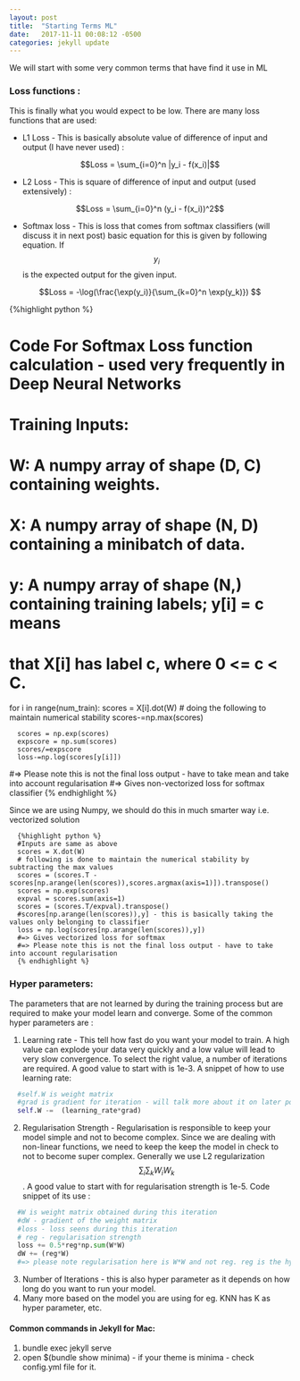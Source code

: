 ```yaml
---
layout: post
title:  "Starting Terms ML"
date:   2017-11-11 00:08:12 -0500
categories: jekyll update
---
```

We will start with some very common terms that have find it use in ML

### Loss functions :
This is finally what you would expect to be low. There are many loss functions that are used:

  - L1 Loss - This is basically absolute value of difference of input and output (I have never used) :

  $$Loss = \sum_{i=0}^n |y_i - f(x_i)|$$

  - L2 Loss - This is square of difference of input and output (used extensively) :

  $$Loss = \sum_{i=0}^n (y_i - f(x_i))^2$$

  - Softmax loss - This is loss that comes from softmax classifiers (will discuss it in next post)
  basic equation for this is given by following equation. If $$y_i$$ is the expected output for the given input.

  $$Loss = -\log(\frac{\exp(y_i)}{\sum_{k=0}^n \exp(y_k)}) $$


  {%highlight python %}
  # Code For Softmax Loss function calculation - used very frequently in Deep Neural Networks
  # Training Inputs:
   # W: A numpy array of shape (D, C) containing weights.
   # X: A numpy array of shape (N, D) containing a minibatch of data.
   # y: A numpy array of shape (N,) containing training labels; y[i] = c means
   # that X[i] has label c, where 0 <= c < C.
   for i in range(num_train):
      scores = X[i].dot(W)
      # doing the following to maintain numerical stability
      scores-=np.max(scores)

      scores = np.exp(scores)
      expscore = np.sum(scores)
      scores/=expscore
      loss-=np.log(scores[y[i]])
   #=> Please note this is not the final loss output - have to take mean and take into account regularisation
   #=> Gives non-vectorized loss for softmax classifier
   {% endhighlight %}

Since we are using Numpy, we should do this in much smarter way i.e. vectorized solution

      {%highlight python %}
      #Inputs are same as above
      scores = X.dot(W)
      # following is done to maintain the numerical stability by subtracting the max values
      scores = (scores.T - scores[np.arange(len(scores)),scores.argmax(axis=1)]).transpose()
      scores = np.exp(scores)
      expval = scores.sum(axis=1)
      scores = (scores.T/expval).transpose()
      #scores[np.arange(len(scores)),y] - this is basically taking the values only belonging to classifier
      loss = np.log(scores[np.arange(len(scores)),y])
      #=> Gives vectorized loss for softmax
      #=> Please note this is not the final loss output - have to take into account regularisation
      {% endhighlight %}


### Hyper parameters:

The parameters that are not learned by during the training process but are required to make your model
learn and converge. Some of the common hyper parameters are :
1. Learning rate - This tell how fast do you want your model to train. A high value can explode your data
very quickly and a low value will lead to very slow convergence. To select the right value, a number of
iterations are required. A good value to start with is 1e-3. A snippet of how to use learning rate:
  ```python
    #self.W is weight matrix
    #grad is gradient for iteration - will talk more about it on later posts
    self.W -=  (learning_rate*grad)
  ```
2. Regularisation Strength - Regularisation is responsible to keep your model simple and not to become complex. Since we are dealing with non-linear functions, we need to keep the keep the model in check to not to become super
complex. Generally we use L2 regularization
$$\sum_i\sum_k W_iW_k$$. A good value to start with for regularisation strength is 1e-5. Code snippet of its use :
```python
  #W is weight matrix obtained during this iteration
  #dW - gradient of the weight matrix
  #loss - loss seens during this iteration
  # reg - regularisation strength
  loss += 0.5*reg*np.sum(W*W)
  dW += (reg*W)
  #=> please note regularisation here is W*W and not reg. reg is the hyper parameter
```
3. Number of Iterations - this is also hyper parameter as it depends on how long do you want to run your model.
4. Many more based on the model you are using for eg. KNN has K as hyper parameter, etc.


#### Common commands in Jekyll for Mac:
1. bundle exec jekyll serve
2. open $(bundle show minima) -  if your theme is minima -  check config.yml file for it.


<!-- You’ll find this post in your `_posts` directory. Go ahead and edit it and re-build the site to see your changes. You can rebuild the site in many different ways, but the most common way is to run `jekyll serve`, which launches a web server and auto-regenerates your site when a file is updated.

To add new posts, simply add a file in the `_posts` directory that follows the convention `YYYY-MM-DD-name-of-post.ext` and includes the necessary front matter. Take a look at the source for this post to get an idea about how it works.

Jekyll also offers powerful support for code snippets:

{% highlight python %}
def print_hi(name)
  print ("Hi", name)

print_hi('Tom')
#=> prints 'Hi, Tom' to STDOUT.
{% endhighlight %}

Check out the [Jekyll docs][jekyll-docs] for more info on how to get the most out of Jekyll. File all bugs/feature requests at [Jekyll’s GitHub repo][jekyll-gh]. If you have questions, you can ask them on [Jekyll Talk][jekyll-talk].

[jekyll-docs]: https://jekyllrb.com/docs/home
[jekyll-gh]:   https://github.com/jekyll/jekyll
[jekyll-talk]: https://talk.jekyllrb.com/ -->
